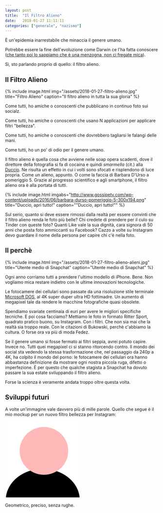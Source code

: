 ```yaml
---
layout: post
title:  "Il Filtro Alieno"
date:   2018-01-27 11:11:11
categories: ["generale", "nazismo"]
---
```


È un'epidemia inarrestabile che minaccia il genere umano.

Potrebbe essere la fine dell'evoluzione come Darwin ce l'ha fatta conoscere
([che tanto poi lo sappiamo che è una menzogna, non ci fregate mica](https://antidarwin.wordpress.com/2013/07/17/evoluzionismo-tra-mito-e-realta-perche-il-darwinismo-e-falso/)).

Sì, sto parlando proprio di quello: il filtro alieno.

## Il Filtro Alieno

{% include image.html img="/assets/2018-01-27-filtro-alieno.jpg" title="Filtro Alieno" caption="Il filtro alieno in tutta la sua gloria" %}

Come tutti, ho amiche o conoscenti che pubblicano in continuo foto sui socialz.

Come tutti, ho amiche o conoscenti che usano N applicazioni per applicare filtri "bellezza".

Come tutti, ho amiche o conoscenti che dovrebbero tagliarsi le falangi delle mani.

Come tutti, ho un po' di odio per il genere umano.

Il filtro alieno è quella cosa che avviene nelle soap opera scadenti,
dove il direttore della fotografia si fa di cocaina e quindi *smarmella* (cit.) alla
[Duccio](https://it.wikipedia.org/wiki/Personaggi_di_Boris#Duccio).
Ne risulta un effetto in cui i volti sono sfocati e risplendono di luce propria.
Come un alieno, appunto.
O come la faccia di Barbara D'Urso a pomeriggio 5.
Grazie al progresso scientifico e agli smartphone, il filtro alieno ora è alla portata di tutti.

{% include image.html imgabs="http://www.gossipetv.com/wp-content/uploads/2016/06/barbara-durso-pomeriggio-5-300x194.png" title="Duccio, apri tutto!" caption="&quot;Duccio, apri tutto!&quot;" %}

Sul serio, quanto si deve essere rimossi dalla realtà per essere convinti che il filtro alieno
renda le foto più belle?
Chi credete di prendere per il culo su Tinder con queste foto?
Quanti Like vale la sua dignità, cara signora di 50 anni che posta foto ammiccanti su Facebook?
Cazzo a volte su Instagram devo guardare il nome della persona per capire chi c'è nella foto.

## Il perchè

{% include image.html img="/assets/2018-01-27-filtro-alieno-alieni.jpg" title="Utente medio di Snapchat" caption="Utente medio di Snapchat" %}

Ogni anno corriamo tutti a prendere l'ultimo modello di iPhone.
Bene. Non vogliamo mica restare indietro con le ultime innovazioni tecnologiche.

Le fotocamere dei cellulari sono passate da una risoluzione stile terminale
[Microsoft DOS](https://en.wikipedia.org/wiki/MS-DOS#/media/File:StartingMsdos.png),
al 4K super duper ultra HD fottimadre.
Un aumento di megapixel tale da rendere le macchine fotografiche quasi obsolete.

Spendiamo svariate centinaia di euri per avere le migliori specifiche tecniche.
E poi cosa facciamo?
Mettiamo le foto in formato Ritter Sport, quadrato pratico buono, su Instagram.
Con i filtri. Che non sia mai che la realtà sia troppo reale.
Con le citazioni di Bukowski, perchè c'abbiamo la cultura.
O forse ora va più di moda Fedez.

Se il genere umano si fosse fermato ai filtri seppia, avrei potuto capire.
Invece no.
Tutti quei megapixel ci si stanno ritorcendo contro.
Il mondo dei social sta vedendo la stessa trasformazione che, nel passaggio da 240p a 4K,
ha colpito il mondo del porno: le fotocamere dei cellulari ora hanno
abbastanza definizione da mostrare ogni nostra piccola ruga, difetto o imperfezione.
È per questo che qualche stagista a Snapchat ha dovuto passare la sua estate sviluppando il
filtro alieno.

Forse la scienza è veramente andata troppo oltre questa volta.

## Sviluppi futuri

A volte un'immagine vale davvero più di mille parole.
Quello che segue è il mio mockup per un nuovo filtro bellezza per Instagram:

<img src="/assets/2018-01-27-filtro-alieno-forme-geometriche.jpg" alt="Filtro Geometrico" style="max-width: 250px;" class="center-image" />

Geometrico, preciso, senza rughe.
